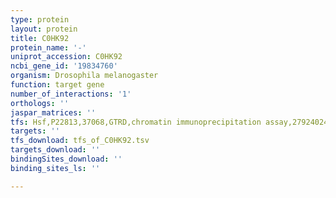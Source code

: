 ```yaml
---
type: protein
layout: protein
title: C0HK92
protein_name: '-'
uniprot_accession: C0HK92
ncbi_gene_id: '19834760'
organism: Drosophila melanogaster
function: target gene
number_of_interactions: '1'
orthologs: ''
jaspar_matrices: ''
tfs: Hsf,P22813,37068,GTRD,chromatin immunoprecipitation assay,27924024%5Buid%5D,No
targets: ''
tfs_download: tfs_of_C0HK92.tsv
targets_download: ''
bindingSites_download: ''
binding_sites_ls: ''

---
```

